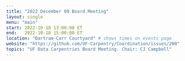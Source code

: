 ```yaml
---
title: "2022 December 09 Board Meeting"
layout: single
menu: "main"
start: 2022-10-18 13:00:00 ET
end:   2022-10-18 15:00:00 ET
location: "Bartram-Carr Courtyard" # shows times on events page
website: "https://github.com/UF-Carpentry/Coordination/issues/200"
topics: "UF Data Carpentries Board Meeting. Chair: CJ Campbell"
---
```

